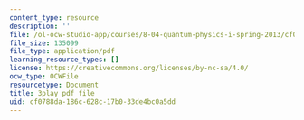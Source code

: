 ```yaml
---
content_type: resource
description: ''
file: /ol-ocw-studio-app/courses/8-04-quantum-physics-i-spring-2013/cf0788da186c628c17b033de4bc0a5dd_TWpyhsPAK14.pdf
file_size: 135099
file_type: application/pdf
learning_resource_types: []
license: https://creativecommons.org/licenses/by-nc-sa/4.0/
ocw_type: OCWFile
resourcetype: Document
title: 3play pdf file
uid: cf0788da-186c-628c-17b0-33de4bc0a5dd
---
```

